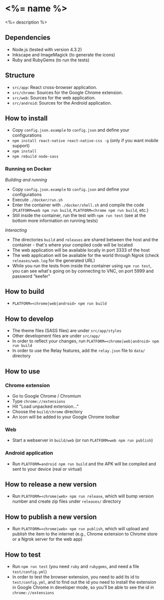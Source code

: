 # <%= name %>

<%= description %>

## Dependencies

* Node.js (tested with version 4.3.2)
* Inkscape and ImageMagick (to generate the icons)
* Ruby and RubyGems (to run the tests)

## Structure

- `src/app`: React cross-browser application.
- `src/chrome`: Sources for the Google Chrome extension.
- `src/web`: Sources for the web application.
- `src/android`: Sources for the Android application.

## How to install

* Copy `config.json.example` to `config.json` and define your configurations
* `npm install react-native react-native-css -g` (only if you want mobile support)
* `npm install`
* `npm rebuild node-sass`

### Running on Docker

*Building and running*

* Copy `config.json.example` to `config.json` and define your configurations
* Execute `./docker/run.sh`
* Enter the container with `./docker/shell.sh` and compile the code (`PLATFORM=web npm run build`, `PLATFORM=chrome npm run build`, etc.)
* Still inside the container, run the test with `npm run test` (see at the bottom more information on running tests) 

*Interacting*

* The directories `build` and `releases` are shared between the host and the container - that's where your compiled code will be located
* The web application will be available locally in port 3333 of the host
* The web application will be available for the world through Ngrok (check `releases/web.log` for the generated URL)
* While you run the tests from inside the container using `npm run test`, you can see what's going on by connecting to VNC, on port 5999 and password "keefer" 

## How to build

* `PLATFORM=<chrome|web|android> npm run build`

## How to develop

* The theme files (SASS files) are under `src/app/styles`
* Other development files are under `src/app/`
* In order to reflect your changes, run `PLATFORM=<chrome|web|android> npm run build`
* In order to use the Relay features, add the `relay.json` file to `data/` directory

## How to use

### Chrome extension

* Go to Google Chrome / Chromium
* Type `chrome://extensions`
* Hit "Load unpacked extension..."
* Choose the `build/chrome` directory
* An icon will be added to your Google Chrome toolbar

### Web

* Start a webserver in `build/web` (or run `PLATFORM=web npm run publish`)

### Android application

* Run `PLATFORM=android npm run build` and the APK will be compiled and sent to your device (real or virtual)

## How to release a new version

* Run `PLATFORM=<chrome|web> npm run release`, which will bump version number and create zip files under `releases/` directory

## How to publish a new version

* Run `PLATFORM=<chrome|web> npm run publish`, which will upload and publish the item to the internet (e.g., Chrome extension to Chrome store or a Ngrok server for the web app)

## How to test

* Run `npm run test` (you need `ruby` and `rubygems`, and need a file `test/config.yml`)
* In order to test the browser extension, you need to add its id to `test/config.yml`, and to find out the id you need to install the extension in Google Chrome in developer mode, so you'll be able to see the id in `chrome://extensions`
